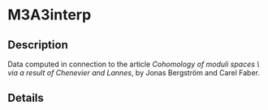 # M3A3interp

Description
-----------

Data computed in connection to the article *Cohomology of moduli spaces \\ via a result
of Chenevier and Lannes*, by Jonas Bergström and Carel Faber.

Details
-------


